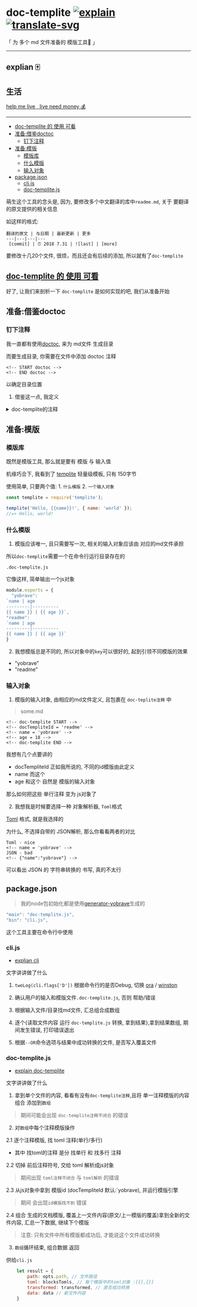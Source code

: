 # doc-templite [![explain]][source] [![translate-svg]][translate-list]

[explain]: http://llever.com/explain.svg
[source]: https://github.com/chinanf-boy/Source-Explain
[translate-svg]: http://llever.com/translate.svg
[translate-list]: https://github.com/chinanf-boy/chinese-translate-list

「 为 多个 md 文件准备的 模版工具🔧 」

<!-- [中文](./readme.md) | ~~[english](./readme.en.md)~~ -->


---

## explian 🀄️


## 生活

[help me live , live need money 💰](https://github.com/chinanf-boy/live-need-money)

---

<!-- START doctoc generated TOC please keep comment here to allow auto update -->
<!-- DON'T EDIT THIS SECTION, INSTEAD RE-RUN doctoc TO UPDATE -->


- [doc-templite 的 使用 可看](#doc-templite-%E7%9A%84-%E4%BD%BF%E7%94%A8-%E5%8F%AF%E7%9C%8B)
- [准备:借鉴doctoc](#%E5%87%86%E5%A4%87%E5%80%9F%E9%89%B4doctoc)
  - [钉下注释](#%E9%92%89%E4%B8%8B%E6%B3%A8%E9%87%8A)
- [准备:模版](#%E5%87%86%E5%A4%87%E6%A8%A1%E7%89%88)
  - [模版库](#%E6%A8%A1%E7%89%88%E5%BA%93)
  - [什么模版](#%E4%BB%80%E4%B9%88%E6%A8%A1%E7%89%88)
  - [输入对象](#%E8%BE%93%E5%85%A5%E5%AF%B9%E8%B1%A1)
- [package.json](#packagejson)
  - [cli.js](#clijs)
  - [doc-templite.js](#doc-templitejs)

<!-- END doctoc generated TOC please keep comment here to allow auto update -->

萌生这个工具的念头是, 因为, 要修改多个中文翻译的库中`readme.md`, 关于 要翻译的原文提供的相关信息

如这样的格式: 

```
翻译的原文 | 与日期 | 最新更新 | 更多
---|---|---|---
 [commit] | ⏰ 2018 7.31 | ![last] | [more]
```

要修改十几20个文件, 很烦，而且还会有后续的添加, 所以就有了`doc-templite`

## [doc-templite 的 使用 可看](https://github.com/chinanf-boy/doc-templite/blob/master/readme.zh.md#%E4%BE%8B)

好了, 让我们来剖析一下 `doc-templite` 是如何实现的吧, 我们从准备开始

## 准备:借鉴doctoc

### 钉下注释

我一直都有使用[doctoc](https://github.com/thlorenz/doctoc), 来为 md文件 生成目录

而要生成目录, 你需要在文件中添加 doctoc 注释

```
<!-- START doctoc -->
<!-- END doctoc -->
```

以确定目录位置

1. 借鉴这一点, 我定义

<details>

<summary> doc-templite的注释 </summary>

```
<!-- doc-templite START -->
<!-- docTempliteId = 'readme' -->

<!-- doc-templite END -->
```

2. 自然`doctoc`是可以查找目录下的md文件, 继续借鉴这个函数

3. 每次doctoc生成目录, 就会替换成新的

说明有一个, 更换 doctoc 生成目录的函数 借鉴

</details>

## 准备:模版

### 模版库

既然是模版工具, 那么就是要有 模版 与 输入值

机缘巧合下, 我看到了 [templite](https://github.com/lukeed/templite) 轻量级模板, 只有 150字节

使用简单, 只要两个值: 1. `什么模版` 2. `一个输入对象`

``` js
const templite = require('templite');

templite('Hello, {{name}}!', { name: 'world' });
//=> Hello, world!
```

### 什么模版

1. 模版应该唯一, 且只需要写一次, 相关的输入对象应该由 对应的md文件承担

所以`doc-templite`需要一个在命令行运行目录存在的

```
.doc-templite.js
```

它像这样, 简单输出一个js对象

``` js
module.exports = {
  "yobrave":
`name | age
---------|----------
{{ name }} | {{ age }}`,
"readme":
`name | age
---------|----------
{{ name }} | {{ age }}`
}
```

2. 我想模版总是不同的, 所以对象中的`key`可以很好的, 起到引领不同模版的效果

- "yobrave"
- "readme"

### 输入对象

1. 模版的输入对象, 由相应的md文件定义, 且包裹在 `doc-teplite注释` 中

> some.md

```
<!-- doc-templite START -->
<!-- docTempliteId = 'readme' -->
<!-- name = 'yobrave' -->
<!-- age = 18 -->
<!-- doc-templite END -->
```

我想有几个点要讲的

- docTempliteId 正如我所说的, 不同的id模版由此定义
- name 而这个
- age  和这个 自然是 模版的输入对象

那么如何把这些 单行注释 变为 js对象了

2. 我想我是时候要选择一种 对象解析器, `Toml`格式

[Toml](https://github.com/toml-lang/toml) 格式, 就是我选择的

为什么, 不选择自带的 JSON解析, 那么你看看两者的对比

```
Toml - nice
<!-- name = 'yobrave' -->
JSON - bad
<!-- {"name":"yobrave"} -->
```

可以看出 JSON 的 字符串转换的 书写, 真的不太行

## package.json

> 我的node包初始化都是使用[generator-yobrave](https://github.com/chinanf-boy/generator-yobrave)生成的

``` js
"main": "doc-templite.js",
"bin": "cli.js",
```

这个工具主要在命令行中使用

### cli.js

- [explian cli](./cli.md)

文字讲讲做了什么

1. `twoLog(cli.flags['D'])` 根据命令行的是否Debug, 切换 [ora] / [winston]

[ora]: https://github.com/sindresorhus/ora
[winston]: https://github.com/winstonjs/winston

2. 确认用户的输入和模版文件`.doc-templite.js`, 否则 帮助/错误

3. 根据输入文件/目录找md文件, 汇总组合成数组

4. 逐个{读取文件内容 运行 `doc-templite.js` 转换, 拿到结果},拿到结果数组, 期间发生错误, 打印错误退出

5. 根据`--OR`命令选项与结果中成功转换的文件, 是否写入覆盖文件

### doc-templite.js

- [explain doc-templite](./doc-templite.md)

文字讲讲做了什么

1. 拿到单个文件的内容, 看看有没有`doc-templite注释`,且将 单一注释模版的内容组合 添加到`数组`

> 期间可能会出现 `doc-templite注释不闭合` 的错误

2. 对`数组`中每个注释模版操作

2.1 逐个注释模版, 找 toml 注释(单行/多行)

- 其中 找toml的注释 是分 找单行 和 找多行 注释

2.2 切掉 前后注释符号, 交给 toml 解析成js对象

> 期间出现 `toml注释不闭合` 与 `toml解析` 的错误

2.3 从js对象中拿到 模版id (docTempliteId 默认:`yobrave), 并运行模版引擎

> 期间 会出现`id模版找不到` 错误

2.4 组合 生成的文档模版, 覆盖上一文件内容(原文/上一模版的覆盖)拿到全新的文件内容, 汇总一下数据, 继续下个模版

> 注意: 只有文件中所有模版都成功后, 才能说这个文件成功转换

3. `数组`循环结束, 组合数据 返回

供给`cli.js`

``` js
	let result = {
		path: opts.path, // 文件路径
		toml: blocksTomls, // 每个模版中的toml对象 :[{},{}]
		transformed: transformed, // 是否成功转换
		data: data // 新文件内容
	}
```